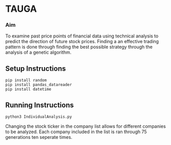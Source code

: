 # TAUGA


### Aim
To examine past price points of financial data using technical analysis to predict the direction of future stock prices. Finding a an effective trading pattern is done through finding the best possible strategy through the analysis of a genetic algorithm. 

## Setup Instructions
```
pip install random
pip install pandas_datareader
pip install datetime
```

## Running Instructions
```
python3 IndividualAnalysis.py
```
Changing the stock ticker in the company list allows for different companies to be analyzed. Each company included in the list is ran through 75 generations ten seperate times. 
